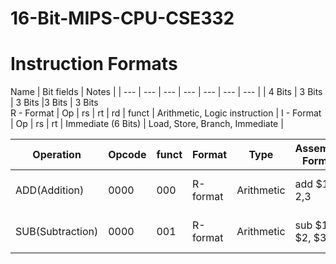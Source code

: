 # 16-Bit-MIPS-CPU-CSE332

# Instruction Formats
Name        	 | Bit fields	                                                | Notes                          |
| ---          | --- | --- | --- | --- | --- |                                --- |
	             | 4 Bits |	3 Bits	| 3 Bits	|3 Bits	 | 3 Bits	
R - Format	   | Op		  | rs	    | rt	 	  |  rd    | funct                | Arithmetic, Logic instruction  |
I - Format	   | Op		  | rs	    | rt      | Immediate (6 Bits)	          | Load, Store, Branch, Immediate |








Operation        |	Opcode |  funct |	Format | Type       |	Assembly Format  |	Action        |
| -------        | ------- | ------ |-------   | -------    |   ------------     |      -------   |
ADD(Addition)    | 0000    |  000   | R-format | Arithmetic |	add $1, $2 ,$3   |	$1 = $2 + $3  |
SUB(Subtraction) |	0000   |  001   | R-format | Arithmetic |	sub $1, $2, $3   |	$1 = $2 - $3  |
